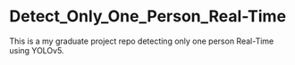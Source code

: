# Detect_Only_One_Person_Real-Time
This is a my graduate project repo detecting only one person Real-Time using YOLOv5.
